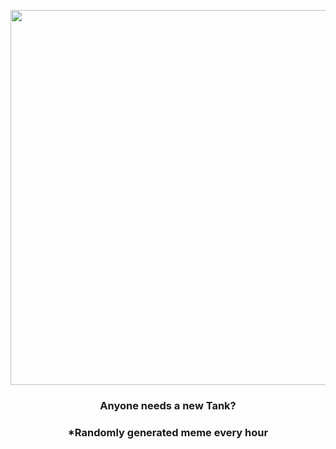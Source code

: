 <p align="center">
        <img src="https://i.redd.it/eogreuej0bq81.jpg" width="600" height="600">
        </p>
        <h3 align="center">Anyone needs a new Tank?</h3>
        <h3 align="center">*Randomly generated meme every hour</h3>
    